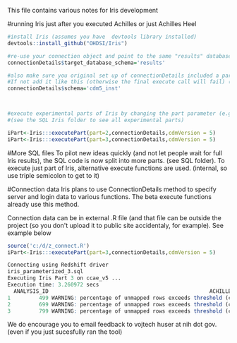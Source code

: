This file contains various notes for Iris development


#running Iris just after you executed Achilles or just Achilles Heel

```R
#install Iris (assumes you have  devtools library installed)
devtools::install_github("OHDSI/Iris")

#re-use your connection object and point to the same "results" database but add where the results schema is 
connectionDetails$target_database_schema='results'

#also make sure you original set up of connectionDetails included a parameter called schema. 
#If not add it like this (otherwise the final execute call will fail) (think myCdm)
connectionDetails$schema='cdm5_inst'



#execute experimental parts of Iris by changing the part parameter (e.g., 2) 
#(see the SQL Iris folder to see all experimental parts)

iPart<-Iris:::executePart(part=2,connectionDetails,cdmVersion = 5)
iPart<-Iris:::executePart(part=3,connectionDetails,cdmVersion = 5)


```



#More SQL files
To pilot new ideas quickly (and not let people wait for full Iris results), the SQL code is now split
into more parts. (see SQL folder). To execute just part of Iris, alternative execute functions are used. (internal, so use triple semicolon to get to it)

#Connection data 
Iris plans to use ConnectionDetails method to specify server and login data to various functions.
The beta execute functions already use this method.

Connection data can be in external .R file (and that file can be  outside the project (so you don't upload it to public site accidentaly, for example). See example below



```R
source('c:/d/z_connect.R')
iPart<-Iris:::executePart(part=3,connectionDetails,cdmVersion = 5)

Connecting using Redshift driver
iris_parameterized_3.sql
Executing Iris Part 3 on ccae_v5 ...
Execution time: 3.260972 secs
  ANALYSIS_ID                                                   ACHILLES_HEEL_WARNING RULE_ID COUNT_VALUE
1         499 WARNING: percentage of unmapped rows exceeds threshold (concept_0 rows)      27   0.0648880
2         699 WARNING: percentage of unmapped rows exceeds threshold (concept_0 rows)      27   0.1503383
3         799 WARNING: percentage of unmapped rows exceeds threshold (concept_0 rows)      27   2.2974252

```
We do encourage you to email feedback to vojtech huser at nih dot gov.  (even if you just sucesfully ran the tool)
